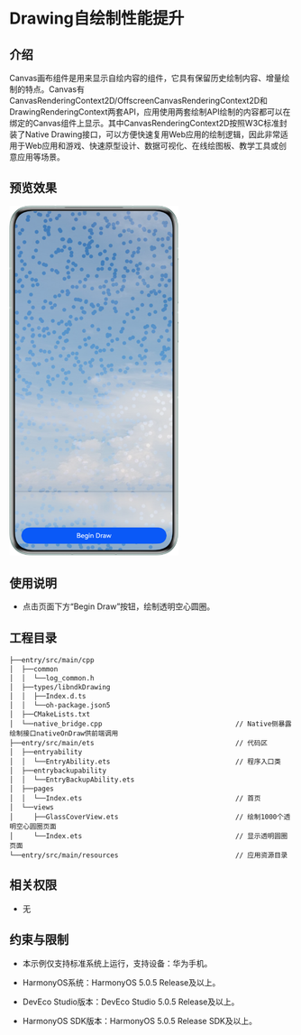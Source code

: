 # **Drawing自绘制性能提升**
## 介绍
Canvas画布组件是用来显示自绘内容的组件，它具有保留历史绘制内容、增量绘制的特点。Canvas有CanvasRenderingContext2D/OffscreenCanvasRenderingContext2D和DrawingRenderingContext两套API，应用使用两套绘制API绘制的内容都可以在绑定的Canvas组件上显示。其中CanvasRenderingContext2D按照W3C标准封装了Native Drawing接口，可以方便快速复用Web应用的绘制逻辑，因此非常适用于Web应用和游戏、快速原型设计、数据可视化、在线绘图板、教学工具或创意应用等场景。

## 预览效果
<img alt="img.png" src="./screenshots/Screenshot.png" width="300"/>

## 使用说明
- 点击页面下方“Begin Draw”按钮，绘制透明空心圆圈。

## 工程目录
``` 
├──entry/src/main/cpp
│  ├──common
│  │  └──log_common.h                                   
│  ├──types/libndkDrawing
│  │  ├──Index.d.ts
│  │  └──oh-package.json5
│  ├──CMakeLists.txt
│  └──native_bridge.cpp                                 // Native侧暴露绘制接口nativeOnDraw供前端调用
├──entry/src/main/ets                                   // 代码区
│  ├──entryability
│  │  └──EntryAbility.ets                               // 程序入口类
│  ├──entrybackupability
│  │  └──EntryBackupAbility.ets
│  ├──pages                              
│  │  └──Index.ets                                      // 首页
│  └──views
│     ├──GlassCoverView.ets                             // 绘制1000个透明空心圆圈页面           
│     └──Index.ets                                      // 显示透明圆圈页面                            
└──entry/src/main/resources                             // 应用资源目录
```

## 相关权限
- 无

## 约束与限制
* 本示例仅支持标准系统上运行，支持设备：华为手机。

* HarmonyOS系统：HarmonyOS 5.0.5 Release及以上。

* DevEco Studio版本：DevEco Studio 5.0.5 Release及以上。

* HarmonyOS SDK版本：HarmonyOS 5.0.5 Release SDK及以上。